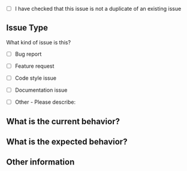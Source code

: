 - [ ] I have checked that this issue is not a duplicate of an existing issue



## Issue Type
What kind of issue is this?

<!-- Please check using "x" -->

- [ ] Bug report
- [ ] Feature request
- [ ] Code style issue
- [ ] Documentation issue
- [ ] Other - Please describe:


## What is the current behavior?


## What is the expected behavior?


## Other information

